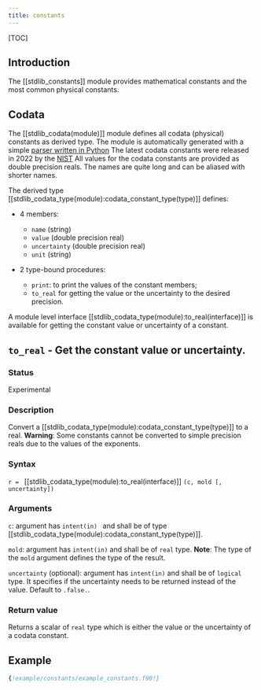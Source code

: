 ```yaml
---
title: constants
---
```


[TOC]

## Introduction


The [[stdlib_constants]] module provides mathematical constants and the most common physical constants.


## Codata

The [[stdlib_codata(module)]] module defines all codata (physical) constants as derived 
type. The module is automatically generated with a simple 
[parser written in Python](https://github.com/MilanSkocic/codata/)
The latest codata constants were released in 2022 by the [NIST](http://physics.nist.gov/constants)
All values for the codata constants are provided as double precision reals. 
The names are quite long and can be aliased with shorter names.

The derived type [[stdlib_codata_type(module):codata_constant_type(type)]] defines:

* 4 members:

    * `name` (string)
    * `value` (double precision real)
    * `uncertainty` (double precision real)
    * `unit` (string)

* 2 type-bound procedures:

    * `print`: to print the values of the constant members;
    * `to_real` for getting the value or the uncertainty to the desired precision.

A module level interface [[stdlib_codata_type(module):to_real(interface)]] is 
available for getting the constant value or uncertainty of a constant. 

## `to_real` - Get the constant value or uncertainty.

### Status

Experimental

### Description

Convert a [[stdlib_codata_type(module):codata_constant_type(type)]] to a real. 
**Warning**: Some constants cannot be converted to simple precision reals due to the values of the exponents.

### Syntax

`r = ` [[stdlib_codata_type(module):to_real(interface)]] `(c, mold [, uncertainty])`

### Arguments

`c`: argument has `intent(in) ` and shall be of type [[stdlib_codata_type(module):codata_constant_type(type)]].

`mold`: argument has `intent(in)` and shall be of `real` type. 
**Note**: The type of the `mold` argument defines the type of the result.

`uncertainty` (optional): argument has `intent(in)` and shall be of `logical` type. 
It specifies if the uncertainty needs to be returned instead of the value. Default to `.false.`.

### Return value

Returns a scalar of `real` type which is either the value or the uncertainty of a codata constant.

## Example

```fortran
{!example/constants/example_constants.f90!}
```
